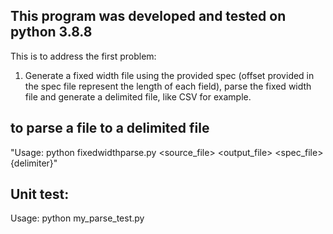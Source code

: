 ## This program was developed and tested on python 3.8.8

This is to address the first problem:
1. Generate a fixed width file using the provided spec (offset provided in the spec file represent the length of each field), parse the fixed width file and generate a delimited file, like CSV for example.

## to parse a file to a delimited file

"Usage: python fixedwidthparse.py <source_file> <output_file> <spec_file> {delimiter}"

## Unit test:
Usage: python my_parse_test.py

